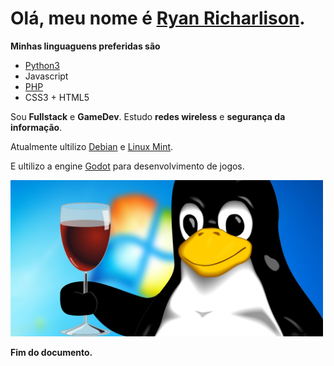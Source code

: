 # Olá, meu nome é [Ryan Richarlison](https://www.instagram.com/_ryanricharlison/).

**Minhas linguaguens preferidas são**
- [Python3](https://www.python.org/)
- Javascript
- [PHP](https://www.php.net/)
- CSS3 + HTML5

Sou **Fullstack** e **GameDev**.
Estudo **redes wireless** e **segurança da informação**.

Atualmente ultilizo [Debian](https://debian.org/) e [Linux Mint](https://linuxmint.com).

E ultilizo a engine [Godot](https://godotengine.org/) para desenvolvimento de jogos.

<img src="linux-image.jpeg" width="500" >

**Fim do documento.**
